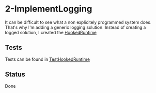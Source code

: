 # 2-ImplementLogging

It can be difficult to see what a non explicitely programmed system does. That's why I'm adding a generic logging solution. Instead of creating a logged solution, I created the [HookedRuntime](../src/main/com/schmueckers/tuple_engine/HookedRuntime.scala)

## Tests
Tests can be found in [TestHookedRuntime](
../src/test/com/schmueckers/tuple_engine/TestHookedRuntime.scala)

## Status
Done
